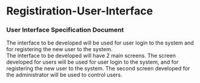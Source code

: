 # Registiration-User-Interface
### User Interface Specification Document
The interface to be developed will be used for user login to the system and for registering the new user to the system. \
The interface to be developed will have 2 main screens. The screen developed for users will be used for user login to the system, and for registering the new user to the system. The second screen developed for the administrator will be used to control users.
